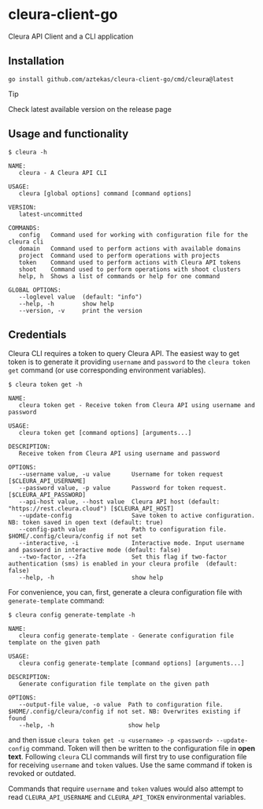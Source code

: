 
# cleura-client-go

Cleura API Client and a CLI application

## Installation

```terminal
go install github.com/aztekas/cleura-client-go/cmd/cleura@latest

```

> [!TIP]
> Check latest available version on the release page

## Usage and functionality

```shell
$ cleura -h

NAME:
   cleura - A Cleura API CLI

USAGE:
   cleura [global options] command [command options]

VERSION:
   latest-uncommitted

COMMANDS:
   config   Command used for working with configuration file for the cleura cli
   domain   Command used to perform actions with available domains
   project  Command used to perform operations with projects
   token    Command used to perform actions with Cleura API tokens
   shoot    Command used to perform operations with shoot clusters
   help, h  Shows a list of commands or help for one command

GLOBAL OPTIONS:
   --loglevel value  (default: "info")
   --help, -h        show help
   --version, -v     print the version
```

## Credentials

Cleura CLI requires a token to query Cleura API. The easiest way to get token is to generate it providing `username` and `password` to the `cleura token get` command (or use corresponding environment variables).

```shell
$ cleura token get -h

NAME:
   cleura token get - Receive token from Cleura API using username and password

USAGE:
   cleura token get [command options] [arguments...]

DESCRIPTION:
   Receive token from Cleura API using username and password

OPTIONS:
   --username value, -u value      Username for token request [$CLEURA_API_USERNAME]
   --password value, -p value      Password for token request. [$CLEURA_API_PASSWORD]
   --api-host value, --host value  Cleura API host (default: "https://rest.cleura.cloud") [$CLEURA_API_HOST]
   --update-config                 Save token to active configuration. NB: token saved in open text (default: true)
   --config-path value             Path to configuration file. $HOME/.config/cleura/config if not set
   --interactive, -i               Interactive mode. Input username and password in interactive mode (default: false)
   --two-factor, --2fa             Set this flag if two-factor authentication (sms) is enabled in your cleura profile  (default: false)
   --help, -h                      show help
```

For convenience, you can, first,  generate a cleura configuration file with `generate-template` command:

```shell
$ cleura config generate-template -h

NAME:
   cleura config generate-template - Generate configuration file template on the given path

USAGE:
   cleura config generate-template [command options] [arguments...]

DESCRIPTION:
   Generate configuration file template on the given path

OPTIONS:
   --output-file value, -o value  Path to configuration file. $HOME/.config/cleura/config if not set. NB: Overwrites existing if found
   --help, -h                     show help
```

and then issue `cleura token get -u <username> -p <password> --update-config` command. Token will then be written to the configuration file in **open text**. Following `cleura` CLI commands will first try to use configuration file for receiving `username` and `token` values. Use the same command if token is revoked or outdated.

Commands that require `username` and `token` values would also attempt to read `CLEURA_API_USERNAME` and `CLEURA_API_TOKEN` environmental variables.
